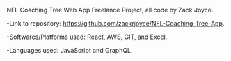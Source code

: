NFL Coaching Tree Web App Freelance Project, all code by Zack Joyce.

-Link to repository: https://github.com/zackrjoyce/NFL-Coaching-Tree-App.

-Softwares/Platforms used: React, AWS, GIT, and Excel.

-Languages used: JavaScript and GraphQL.

